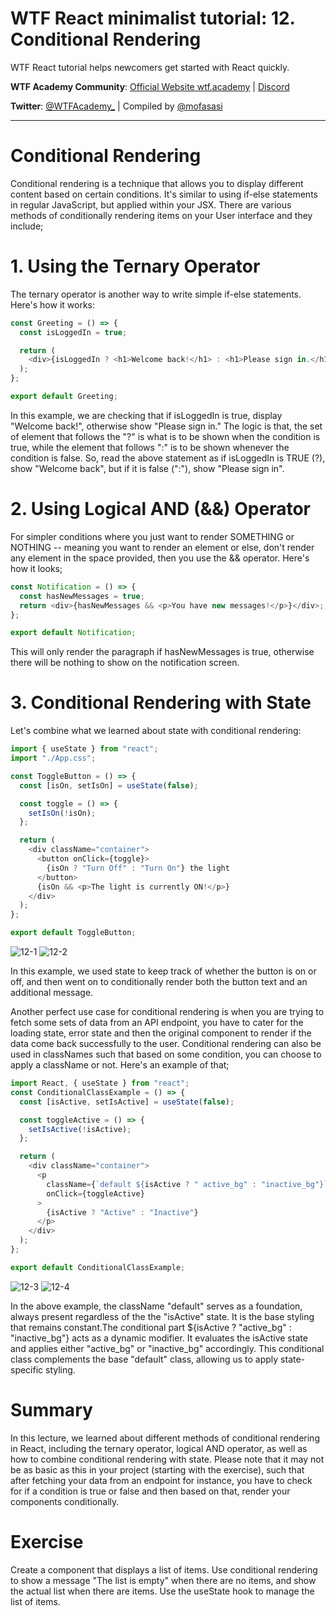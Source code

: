 # WTF React minimalist tutorial: 12. Conditional Rendering

WTF React tutorial helps newcomers get started with React quickly.

**WTF Academy Community**: [Official Website wtf.academy](https://wtf.academy) | [Discord](https://discord.gg/5akcruXrsk)

**Twitter**: [@WTFAcademy\_](https://twitter.com/WTFAcademy_) | Compiled by [@mofasasi](https://twitter.com/mofasasi)

---

# Conditional Rendering

Conditional rendering is a technique that allows you to display different content based on certain conditions. It's similar to using if-else statements in regular JavaScript, but applied within your JSX. There are various methods of conditionally rendering items on your User interface and they include;

# 1. Using the Ternary Operator

The ternary operator is another way to write simple if-else statements. Here's how it works:

```javascript
const Greeting = () => {
  const isLoggedIn = true;

  return (
    <div>{isLoggedIn ? <h1>Welcome back!</h1> : <h1>Please sign in.</h1>}</div>
  );
};

export default Greeting;
```

In this example, we are checking that if isLoggedIn is true, display "Welcome back!", otherwise show "Please sign in."
The logic is that, the set of element that follows the "?" is what is to be shown when the condition is true, while the element that follows ":" is to be shown whenever the condition is false. So, read the above statement as if isLoggedIn is TRUE (?), show "Welcome back", but if it is false (":"), show "Please sign in".

# 2. Using Logical AND (&&) Operator

For simpler conditions where you just want to render SOMETHING or NOTHING -- meaning you want to render an element or else, don't render any element in the space provided, then you use the && operator. Here's how it looks;

```javascript
const Notification = () => {
  const hasNewMessages = true;
  return <div>{hasNewMessages && <p>You have new messages!</p>}</div>;
};

export default Notification;
```

This will only render the paragraph if hasNewMessages is true, otherwise there will be nothing to show on the notification screen.

# 3. Conditional Rendering with State

Let's combine what we learned about state with conditional rendering:

```javascript
import { useState } from "react";
import "./App.css";

const ToggleButton = () => {
  const [isOn, setIsOn] = useState(false);

  const toggle = () => {
    setIsOn(!isOn);
  };

  return (
    <div className="container">
      <button onClick={toggle}>
        {isOn ? "Turn Off" : "Turn On"} the light
      </button>
      {isOn && <p>The light is currently ON!</p>}
    </div>
  );
};

export default ToggleButton;
```

![12-1](./img/12-1.png) ![12-2](./img/12-2.png)

In this example, we used state to keep track of whether the button is on or off, and then went on to conditionally render both the button text and an additional message.

Another perfect use case for conditional rendering is when you are trying to fetch some sets of data from an API endpoint, you have to cater for the loading state, error state and then the original component to render if the data come back successfully to the user. Conditional rendering can also be used in classNames such that based on some condition, you can choose to apply a className or not. Here's an example of that;

```javascript
import React, { useState } from "react";
const ConditionalClassExample = () => {
  const [isActive, setIsActive] = useState(false);

  const toggleActive = () => {
    setIsActive(!isActive);
  };

  return (
    <div className="container">
      <p
        className={`default ${isActive ? " active_bg" : "inactive_bg"}`}
        onClick={toggleActive}
      >
        {isActive ? "Active" : "Inactive"}
      </p>
    </div>
  );
};

export default ConditionalClassExample;
```

![12-3](./img/12-3.png) ![12-4](./img/12-4.png)

In the above example, the className "default" serves as a foundation, always present regardless of the the "isActive" state. It is the base styling that remains constant.The conditional part ${isActive ? "active_bg" : "inactive_bg"} acts as a dynamic modifier. It evaluates the isActive state and applies either "active_bg" or "inactive_bg" accordingly. This conditional class complements the base "default" class, allowing us to apply state-specific styling.

# Summary

In this lecture, we learned about different methods of conditional rendering in React, including the ternary operator, logical AND operator, as well as how to combine conditional rendering with state.
Please note that it may not be as basic as this in your project (starting with the exercise), such that after fetching your data from an endpoint for instance, you have to check for if a condition is true or false and then based on that, render your components conditionally.

# Exercise

Create a component that displays a list of items. Use conditional rendering to show a message "The list is empty" when there are no items, and show the actual list when there are items. Use the useState hook to manage the list of items.

